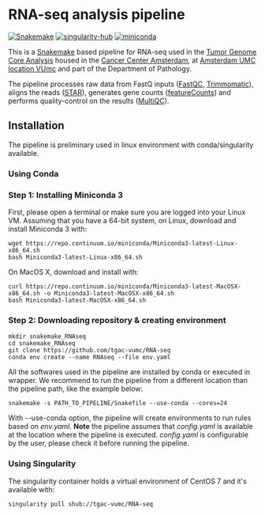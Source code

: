 # RNA-seq analysis pipeline 

[![Snakemake](https://img.shields.io/badge/snakemake-≥3.13.3-brightgreen.svg?style=flat-square)](https://snakemake.bitbucket.io) [![singularity-hub](https://img.shields.io/badge/install%20with-singularity--hub-red.svg)](https://singularity-hub.org/collections/3066) [![miniconda](https://img.shields.io/badge/install%20with-conda-green.svg)](https://docs.conda.io/en/latest/miniconda.html)

This is a [Snakemake](https://snakemake.readthedocs.io/en/stable/) based pipeline for RNA-seq used in the [Tumor Genome Core Analysis](http://www.tgac.nl/) housed in the [Cancer Center Amsterdam](https://www.vumc.com/departments/cancer-center-amsterdam.htm), at [Amsterdam UMC location VUmc](https://www.vumc.nl/) and part of the Department of Pathology.

The pipeline processes raw data from FastQ inputs ([FastQC](https://www.bioinformatics.babraham.ac.uk/projects/fastqc/), [Trimmomatic](http://www.usadellab.org/cms/?page=trimmomatic)), aligns the reads ([STAR](https://github.com/alexdobin/STAR)), generates gene counts ([featureCounts](http://bioinf.wehi.edu.au/featureCounts/)) and performs quality-control on the results ([MultiQC](https://multiqc.info/)).


## Installation

The pipeline is preliminary used in linux environment with conda/singularity available.

### Using Conda
### Step 1: Installing Miniconda 3
First, please open a terminal or make sure you are logged into your Linux VM. Assuming that you have a 64-bit system, on Linux, download and install Miniconda 3 with:

```
wget https://repo.continuum.io/miniconda/Miniconda3-latest-Linux-x86_64.sh
bash Miniconda3-latest-Linux-x86_64.sh
```
On MacOS X, download and install with:

```
curl https://repo.continuum.io/miniconda/Miniconda3-latest-MacOSX-x86_64.sh -o Miniconda3-latest-MacOSX-x86_64.sh
bash Miniconda3-latest-MacOSX-x86_64.sh
```

### Step 2: Downloading repository & creating environment

```
mkdir snakemake_RNAseq
cd snakemake_RNAseq
git clone https://github.com/tgac-vumc/RNA-seq
conda env create --name RNAseq --file env.yaml
```
All the softwares used in the pipeline are installed by conda or executed in wrapper. We recommend to run the pipeline from a different location than the pipeline path, like the example below:

```
snakemake -s PATH_TO_PIPELINE/Snakefile --use-conda --cores=24
```
With --use-conda option, the pipeline will create environments to run rules based on *env.yaml*. **Note** the pipeline assumes that *config.yaml* is available at the location where the pipeline is executed. *config.yaml* is configurable by the user, please check it before running the pipeline.

### Using Singularity

The singularity container holds a virtual environment of CentOS 7 and it's available with:
```
singularity pull shub://tgac-vumc/RNA-seq
```
